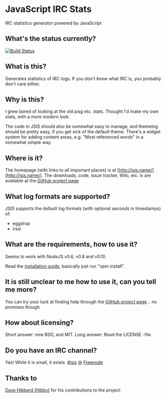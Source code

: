 # JavaScript IRC Stats

IRC statistics generator powered by JavaScript

## What's the status currently?

[![Build Status](https://travis-ci.org/lietu/jsis.svg?branch=master)](https://travis-ci.org/lietu/jsis)


## What is this?

Generates statistics of IRC logs. If you don't know what IRC is, you probably don't care either.


## Why is this?

I grew bored of looking at the old pisg etc. stats. Thought I'd make my own stats, with a more
modern look.

The code in JSIS should also be somewhat easy to manage, and themeing should be pretty easy,
if you get sick of the default theme. There's a widget system for adding content areas, 
e.g. "Most referenced words" in a somewhat simple way.


## Where is it?

The homepage (with links to all important places) is at [http://jsis.name/](http://jsis.name/).
The downloads, code, issue tracker, Wiki, etc. is are available at the [GitHub project page](https://github.com/lietu/jsis)


## What log formats are supported?

JSIS supports the default log formats (with optional seconds in timestamps) of:

 - eggdrop
 - irssi


## What are the requirements, how to use it?

Seems to work with NodeJS v0.6, v0.8 and v0.10.

Read the [installation guide](http://jsis.name/installation.html), basically just run "npm install".


## It is still unclear to me how to use it, can you tell me more?

You can try your luck at finding help through the [GitHub project page](https://github.com/lietu/jsis) .. no promises though


## How about licensing?

Short answer: new BSD, and MIT. Long answer: Read the LICENSE -file

## Do you have an IRC channel?

Yes! While it is small, it exists. [#jsis](https://webchat.freenode.net/?channels=jsis) @ [Freenode](https://freenode.net/)


## Thanks to

[Dave Hibberd (Hibby)](https://github.com/Hibby/) for his contributions to the project
